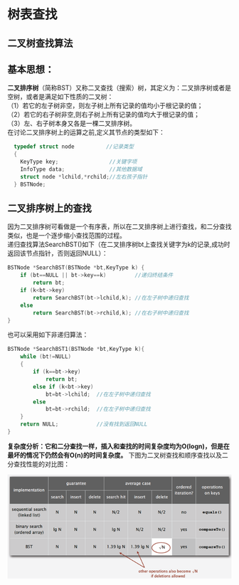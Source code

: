 # 树表查找
## 二叉树查找算法
## 基本思想：  
**二叉排序树**（简称BST）又称二叉查找（搜索）树，其定义为：二叉排序树或者是空树，或者是满足如下性质的二叉树：  
（1）若它的左子树非空，则左子树上所有记录的值均小于根记录的值；  
（2）若它的右子树非空,则右子树上所有记录的值均大于根记录的值；  
（3）左、右子树本身又各是一棵二叉排序树。  
在讨论二叉排序树上的运算之前,定义其节点的类型如下：  
```c
  typedef struct node          //记录类型   
  {	
    KeyType key;            	//关键字项    	
    InfoType data;          	//其他数据域    	
    struct node *lchild,*rchild;//左右孩子指针   
  } BSTNode;
```
## 二叉排序树上的查找
因为二叉排序树可看做是一个有序表，所以在二叉排序树上进行查找，和二分查找类似，也是一个逐步缩小查找范围的过程。  
递归查找算法SearchBST()如下（在二叉排序树bt上查找关键字为k的记录,成功时返回该节点指针，否则返回NULL）：  
```c
BSTNode *SearchBST(BSTNode *bt,KeyType k) {  
    if (bt==NULL || bt->key==k)      	//递归终结条件       
        return bt;    
    if (k<bt->key)    　 
        return SearchBST(bt->lchild,k); //在左子树中递归查找    
    else    　 
        return SearchBST(bt->rchild,k); //在右子树中递归查找 
}
```   
也可以采用如下非递归算法：  
```c
BSTNode *SearchBST1(BSTNode *bt,KeyType k){  
    while (bt!=NULL)   
    {      
        if (k==bt->key)          
            return bt;      
        else if (k<bt->key)          
            bt=bt->lchild;  //在左子树中递归查找     
        else          
            bt=bt->rchild;  //在左子树中递归查找   
    }   
    return NULL;            //没有找到返回NULL      
}
```
**复杂度分析：它和二分查找一样，插入和查找的时间复杂度均为O(logn)，但是在最坏的情况下仍然会有O(n)的时间复杂度。**
下图为二叉树查找和顺序查找以及二分查找性能的对比图：  
<!-- ![image](https://github.com/2016b11106/LearnProgramming/blob/master/photo/search-1.png?raw=true) -->
![image](/photo/search-1.png)